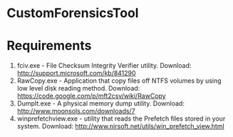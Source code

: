 CustomForensicsTool
===================

Requirements
=============

1) fciv.exe - File Checksum Integrity Verifier utility. Download: http://support.microsoft.com/kb/841290
2) RawCopy.exe - Application that copy files off NTFS volumes by using low level disk reading method. Download: https://code.google.com/p/mft2csv/wiki/RawCopy
3) DumpIt.exe - A physical memory dump utility. Download: http://www.moonsols.com/downloads/7
4) winprefetchview.exe - utility that reads the Prefetch files stored in your system. Download: http://www.nirsoft.net/utils/win_prefetch_view.html